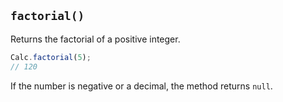 ## `factorial()`

Returns the factorial of a positive integer.

```javascript
Calc.factorial(5);
// 120
```

If the number is negative or a decimal, the method returns `null`.

